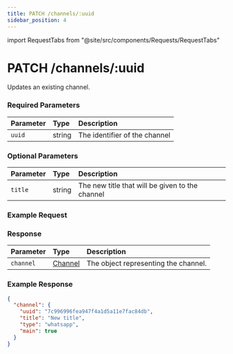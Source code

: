 ```yaml
---
title: PATCH /channels/:uuid
sidebar_position: 4
---
```


import RequestTabs from "@site/src/components/Requests/RequestTabs"

# PATCH /channels/:uuid

Updates an existing channel.

### Required Parameters

| Parameter | Type   | Description                   |
| :-------- | :----- | :---------------------------- |
| `uuid`    | string | The identifier of the channel |

### Optional Parameters

| Parameter | Type   | Description                                     |
| :-------- | :----- | :---------------------------------------------- |
| `title`   | string | The new title that will be given to the channel |


### Example Request

<RequestTabs endpoint='channels_api' request="patch_channel"/>

### Response

| Parameter | Type                                           | Description                          |
| :-------- | :--------------------------------------------- | :----------------------------------- |
| `channel` | [Channel](/api/reference/object_types/channel) | The object representing the channel. |

### Example Response

```json title=response.json
{
  "channel": {
    "uuid": "7c996996fea947f4a1d5a11e7fac84db",
    "title": "New title",
    "type": "whatsapp",
    "main": true
  }
}
```
